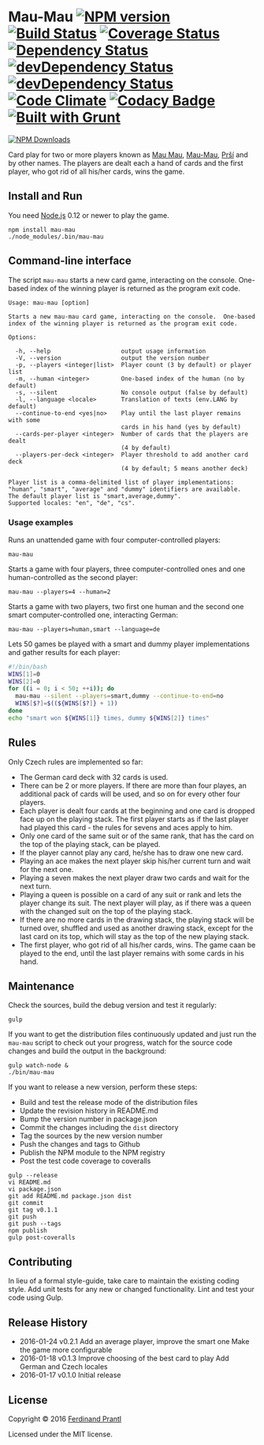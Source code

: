 # Mau-Mau [![NPM version](https://badge.fury.io/js/mau-mau.png)](http://badge.fury.io/js/mau-mau) [![Build Status](https://travis-ci.org/prantlf/mau-mau.png)](https://travis-ci.org/prantlf/mau-mau) [![Coverage Status](https://coveralls.io/repos/prantlf/mau-mau/badge.svg)](https://coveralls.io/r/prantlf/mau-mau) [![Dependency Status](https://david-dm.org/prantlf/mau-mau.svg)](https://david-dm.org/prantlf/mau-mau) [![devDependency Status](https://david-dm.org/prantlf/mau-mau/dev-status.svg)](https://david-dm.org/prantlf/mau-mau#info=devDependencies) [![devDependency Status](https://david-dm.org/prantlf/mau-mau/peer-status.svg)](https://david-dm.org/prantlf/mau-mau#info=peerDependencies) [![Code Climate](https://codeclimate.com/github/prantlf/mau-mau/badges/gpa.svg)](https://codeclimate.com/github/prantlf/mau-mau) [![Codacy Badge](https://www.codacy.com/project/badge/f3896e8dfa5342b8add12d50390edfcd)](https://www.codacy.com/public/prantlf/mau-mau) [![Built with Grunt](https://cdn.gruntjs.com/builtwith.png)](http://gruntjs.com/)

[![NPM Downloads](https://nodei.co/npm/mau-mau.png?downloads=true&stars=true)](https://www.npmjs.com/package/mau-mau)

Card play for two or more players known as [Mau Mau], [Mau-Mau], [Prší]
and by other names.  The players are dealt each a hand of cards and the
first player, who got rid of all his/her cards, wins the game.

## Install and Run

You need [Node.js](http://nodejs.org/) 0.12 or newer to play the game.

    npm install mau-mau
    ./node_modules/.bin/mau-mau

## Command-line interface

The script `mau-mau` starts a new card game, interacting on the console.
One-based index of the winning player is returned as the program exit code.

```text
Usage: mau-mau [option]

Starts a new mau-mau card game, interacting on the console.  One-based
index of the winning player is returned as the program exit code.

Options:

  -h, --help                    output usage information
  -V, --version                 output the version number
  -p, --players <integer|list>  Player count (3 by default) or player list
  -m, --human <integer>         One-based index of the human (no by default)
  -s, --silent                  No console output (false by default)
  -l, --language <locale>       Translation of texts (env.LANG by default)
  --continue-to-end <yes|no>    Play until the last player remains with some
                                cards in his hand (yes by default)
  --cards-per-player <integer>  Number of cards that the players are dealt
                                (4 by default)
  --players-per-deck <integer>  Player threshold to add another card deck
                                (4 by default; 5 means another deck)

Player list is a comma-delimited list of player implementations:
"human", "smart", "average" and "dummy" identifiers are available.
The default player list is "smart,average,dummy".
Supported locales: "en", "de", "cs".
```

### Usage examples

Runs an unattended game with four computer-controlled players:

    mau-mau

Starts a game with four players, three computer-controlled ones and one
human-controlled as the second player:

    mau-mau --players=4 --human=2

Starts a game with two players, two first one human and the second one
smart computer-controlled one, interacting German:

    mau-mau --players=human,smart --language=de

Lets 50 games be played with a smart and dummy player implementations
and gather results for each player:

```bash
#!/bin/bash
WINS[1]=0
WINS[2]=0
for ((i = 0; i < 50; ++i)); do
  mau-mau --silent --players=smart,dummy --continue-to-end=no
  WINS[$?]=$((${WINS[$?]} + 1))
done
echo "smart won ${WINS[1]} times, dummy ${WINS[2]} times"
```

## Rules

Only Czech rules are implemented so far:

* The German card deck with 32 cards is used.
* There can be 2 or more players.  If there are more than four playes,
  an additional pack of cards will be used, and so on for every other
  four players.
* Each player is dealt four cards at the beginning and one card is
  dropped face up on the playing stack.  The first player starts
  as if the last player had played this card - the rules for sevens
  and aces apply to him.
* Only one card of the same suit or of the same rank, that has the
  card on the top of the playing stack, can be played.
* If the player cannot play any card, he/she has to draw one new card.
* Playing an ace makes the next player skip his/her current turn and
  wait for the next one.
* Playing a seven makes the next player draw two cards and wait for
  the next turn.
* Playing a queen is possible on a card of any suit or rank and lets
  the player change its suit.  The next player will play, as if there
  was a queen with the changed suit on the top of the playing stack.
* If there are no more cards in the drawing stack, the playing stack
  will be turned over, shuffled and used as another drawing stack,
  except for the last card on its top, which will stay as the top
  of the new playing stack.
* The first player, who got rid of all his/her cards, wins.  The game
  caan be played to the end, until the last player remains with some
  cards in his hand.

## Maintenance

Check the sources, build the debug version and test it regularly:

    gulp

If you want to get the distribution files continuously updated and just
run the `mau-mau` script to check out your progress, watch for the source
code changes and build the output in the background:

```shell
gulp watch-node &
./bin/mau-mau
```

If you want to release a new version, perform these steps:

* Build and test the release mode of the distribution files
* Update the revision history in README.md
* Bump the version number in package.json
* Commit the changes including the `dist` directory
* Tag the sources by the new version number
* Push the changes and tags to Github
* Publish the NPM module to the NPM registry
* Post the test code coverage to coveralls

```shell
gulp --release
vi README.md
vi package.json
git add README.md package.json dist
git commit
git tag v0.1.1
git push
git push --tags
npm publish
gulp post-coveralls
```

## Contributing

In lieu of a formal style-guide, take care to maintain the existing coding
style.  Add unit tests for any new or changed functionality. Lint and test
your code using Gulp.

## Release History

 * 2016-01-24   v0.2.1   Add an average player, improve the smart one
                         Make the game more configurable
 * 2016-01-18   v0.1.3   Improve choosing of the best card to play
                         Add German and Czech locales
 * 2016-01-17   v0.1.0   Initial release

## License

Copyright © 2016 [Ferdinand Prantl](http://prantl.tk)

Licensed under the MIT license.

[Mau Mau]: https://en.wikipedia.org/wiki/Mau_Mau_(card_game)
[Mau-Mau]: https://de.wikipedia.org/wiki/Mau-Mau_(Kartenspiel)
[Prší]: https://cs.wikipedia.org/wiki/Prší
